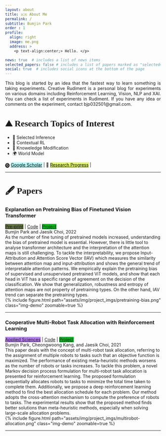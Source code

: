 ```yaml
---
layout: about
title: 🇰🇷 About Me
permalink: /
subtitle: Bumjin Park
order : 1 
profile:
  align: right
  image: me.png
  address: >
    <p text-align:center;> Hello. </p>

news: true  # includes a list of news items
selected_papers: false # includes a list of papers marked as "selected={true}"
social: true  # includes social icons at the bottom of the page
---
```


<p style="text-align: justify;">
This blog is started by an idea that the fastest way to learn something is taking experiments.  <tag class="text-box">Creative Rudiment</tag> is a personal blog for experiments on various domains including <tag class="text-box">Reinforcement Learning</tag>, <tag class="text-box">Vision</tag>, <tag class="text-box">NLP</tag> and <tag class="text-box">XAI</tag>.  You can check a list of experiments in <tag href="/blog/"> Rudiment</tag>. 
If you have any idea or comments on the experiment, contact <tag class="text-box">bjp032501@gmail.com</tag>.

</p>
 
 
 

 <h1 style="font-family:fantasy"> ⛰ Research Topics of Interest   </h1>
 
* 🐉 Selected Inference
* 🦾 Contextual RL
* 🐌 Knoweledge Modification
* 🌍 World Model




<div>
🅖 <a class="box-demo-link" href="https://scholar.google.co.kr/citations?user=XzIXaxoAAAAJ&hl=ko" style="background:#b4ffff; color:#000000;" >Google Scholar</a> | 
🐾 <a class="box-demo-link" href="/research/" style="background:#e3ff67; color:#000000;" >Research Progress</a> | 



</div>

<hr>

 <h1 style="font-family:Cursive"> 🖋 Papers   </h1>


<!--  Pretraining Bias  -->
<h3 class="demo-title"> Explanation on Pretraining Bias of Finetuned Vision Transformer </h3>
<div class="demolink">
  <a class="box-demo-link" href="https://arxiv.org/abs/2211.15428" style="background:#617143" >Pre-print</a> | 
  <a class="box-demo-link" href="https://github.com/fxnnxc/vision-pretraining-bias" >Code</a> | 
  <a class="box-demo-link" href="/paper/explaining_pretraining_bias/" style="background:#00B51E;">Project</a>
  <div class="authors">Bumjin Park and Jaesik Choi, 2022  </div>
</div>

<div class="row">
  <div class="column-first">
  As the number of fine tuning of pretrained models increased, understanding the bias of pretrained model is essential. However, there is little tool to analyse transformer architecture and the interpretation of the attention maps is still challenging. To tackle the interpretability, we propose Input-Attribution and Attention Score Vector (IAV) which measures the similarity between attention map and input-attribution and shows the general trend of interpretable attention patterns. We empirically explain the pretraining bias of supervised and unsupervised pretrained ViT models, and show that each head in ViT has a specific range of agreement on the decision of the classification. We show that generalization, robustness and entropy of attention maps are not property of pretraining types. On the other hand, IAV trend can separate the pretraining types.
  
  </div>
  <div class="column-second">
  {% include figure.html path="assets/img/project_imgs/pretraining-bias.png" class="img-demo" zoomable=true %}
        <!-- <img width="100%" src="">   -->
  </div>
</div>

<hr/>

<!--  MultiRobot Allocation Bias  -->
<h3 class="demo-title"> Cooperative Multi-Robot Task Allocation with Reinforcement Learning
 </h3>
<div class="demolink">
  <a class="box-demo-link" href="https://www.mdpi.com/2076-3417/12/1/272" style="background:#B77EFA" >Applied Sciences</a> | 
  <a class="box-demo-link" href="https://github.com/fxnnxc/Cooperative-Multi-Robot-Task-Allocation-with-Reinforcement-Learning" >Code</a> | 
  <a class="box-demo-link" href="/paper/multirobot_allocation/" style="background:#00B51E;" >Project</a>
  <div class="authors">Bumjin Park, Cheongwoong Kang, and Jaesik Choi, 2021  </div>
</div>

<div class="row">
  <div class="column-first">
This paper deals with the concept of multi-robot task allocation, referring to the assignment of multiple robots to tasks such that an objective function is maximized. The performance of existing meta-heuristic methods worsens as the number of robots or tasks increases. To tackle this problem, a novel Markov decision process formulation for multi-robot task allocation is presented for reinforcement learning. The proposed formulation sequentially allocates robots to tasks to minimize the total time taken to complete them. Additionally, we propose a deep reinforcement learning method to find the best allocation schedule for each problem. Our method adopts the cross-attention mechanism to compute the preference of robots to tasks. The experimental results show that the proposed method finds better solutions than meta-heuristic methods, especially when solving large-scale allocation problems.
  
  </div>
  <div class="column-second">
  {% include figure.html path="assets/img/project_imgs/multirobot-allocation.png" class="img-demo" zoomable=true %}
        <!-- <img width="100%" src="">   -->
  </div>
</div>
<hr/>


<!-- <a class="box-demo-link" href="/reading_list/" style="background:#617143 " >🐾 Research Progress</a> | 

<a class="box-demo-link" href="/reading_list/" style="background:#617143 " >🐾 Research Progress</a> |  -->
